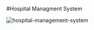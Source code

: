 #Hospital Managment System

![hospital-management-system](https://github.com/tareqkhanfar/hospital-management-system/assets/98056148/8d6dce82-a737-4ee8-a834-3599e883d58c)

